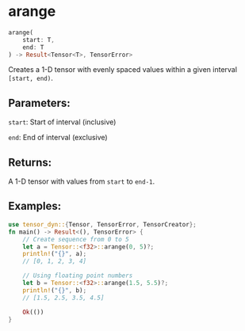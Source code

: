 # arange
```rust
arange(
    start: T,
    end: T
) -> Result<Tensor<T>, TensorError>
```
Creates a 1-D tensor with evenly spaced values within a given interval `[start, end)`.

## Parameters:
`start`: Start of interval (inclusive)

`end`: End of interval (exclusive)

## Returns:
A 1-D tensor with values from `start` to `end-1`.

## Examples:
```rust
use tensor_dyn::{Tensor, TensorError, TensorCreator};
fn main() -> Result<(), TensorError> {
    // Create sequence from 0 to 5
    let a = Tensor::<f32>::arange(0, 5)?;
    println!("{}", a);
    // [0, 1, 2, 3, 4]

    // Using floating point numbers
    let b = Tensor::<f32>::arange(1.5, 5.5)?;
    println!("{}", b);
    // [1.5, 2.5, 3.5, 4.5]

    Ok(())
}
```